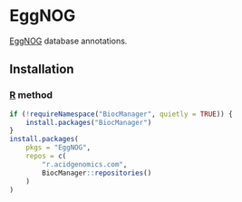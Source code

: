 # EggNOG

[EggNOG][] database annotations.

## Installation

### [R][] method

```r
if (!requireNamespace("BiocManager", quietly = TRUE)) {
    install.packages("BiocManager")
}
install.packages(
    pkgs = "EggNOG",
    repos = c(
        "r.acidgenomics.com",
        BiocManager::repositories()
    )
)
```

[eggnog]: http://eggnog.embl.de/
[r]: https://www.r-project.org/
